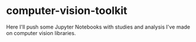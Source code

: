 # computer-vision-toolkit
Here I'll push some Jupyter Notebooks with studies and analysis I've made on computer vision libraries.
